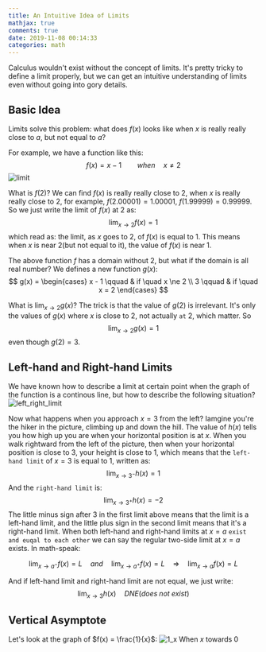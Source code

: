 ```yaml
---
title: An Intuitive Idea of Limits
mathjax: true
comments: true
date: 2019-11-08 00:14:33
categories: math
---
```

Calculus wouldn't exist without the concept of limits. It's pretty tricky to define a limit properly, but we can get an intuitive understanding of limits even without going into gory details.

## Basic Idea
Limits solve this problem: what does $f(x)$ looks like when $x$ is really really close to $a$, but not equal to $a$?

For example, we have a function like this:
$$
f(x) = x - 1 \qquad when \quad x \ne 2
$$
![limit](/images/2019-11-06-An-Intuitive-Idea-of-Limits/limit.png)

What is $f(2)$? We can find $f(x)$ is really really close to $2$, when $x$ is really really close to $2$, for example, $f(2.00001) = 1.00001$, $f(1.99999) = 0.99999$. So we just write the limit of $f(x)$ at $2$ as:
$$
\lim_{x \to 2}f(x) = 1
$$
which read as: the limit, as $x$ goes to $2$, of $f(x)$ is equal to $1$.
This means when $x$ is near $2$(but not equal to it), the value of $f(x)$ is near $1$.

The above function $f$ has a domain without $2$, but what if the domain is all real number? We defines a new function $g(x)$:
$$
g(x) = \begin{cases}
x - 1 \qquad & if \quad x \ne 2 \\
3 \qquad & if \quad x = 2
\end{cases}
$$

What is $\lim_{x \to 2}g(x)$? The trick is that the value of $g(2)$ is irrelevant. It's only the values of $g(x)$ where $x$ is close to $2$, not actually `at` 2, which matter. So 
$$
\lim_{x \to 2}g(x) = 1
$$
even though $g(2) = 3$.

## Left-hand and Right-hand Limits
We have known how to describe a limit at certain point when the graph of the function is a continous line, but how to describe the following situation?
![left_right_limit](/images/2019-11-06-An-Intuitive-Idea-of-Limits/left_right_limit.png)

Now what happens when you approach $x = 3$ from the left? Iamgine you're the hiker in the picture, climbing up and down the hill. The value of $h(x)$ tells you how high up you are when your horizontal position is at $x$. When you walk rightward from the left of the picture, then when your horizontal position is close to $3$, your height is close to $1$, which means that the `left-hand limit` of $x = 3$ is equal to $1$, written as:
$$
\lim_{x \to 3^-}h(x) = 1
$$
And the `right-hand limit` is:
$$
\lim_{x \to 3^+}h(x) = -2
$$
The little minus sign after $3$ in the first limit above means that the limit is a left-hand limit, and the little plus sign in the second limit means that it's a right-hand limit.
When both left-hand and right-hand limits at $x = a$ `exist and euqal to each other` we can say the regular two-side limit at $x = a$ exists. In math-speak:

$$
\lim_{x \to a^-}f(x) = L \quad and \quad \lim_{x \to a^+}f(x) = L \quad \Rightarrow \quad \lim_{x \to a}f(x) = L
$$

And if left-hand limit and right-hand limit are not equal, we just write:
$$
\lim_{x \to 3}h(x) \quad DNE (does\;not\;exist)
$$

## Vertical Asymptote
Let's look at the graph of $f(x) = \frac{1}{x}$:
![1_x](/images/2019-11-06-An-Intuitive-Idea-of-Limits/1_x.png)
When $x$ towards $0$
